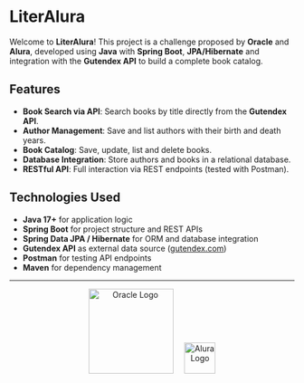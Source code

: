 # LiterAlura

Welcome to **LiterAlura**!
This project is a challenge proposed by **Oracle** and **Alura**, developed using **Java** with **Spring Boot**, **JPA/Hibernate** and integration with the **Gutendex API** to build a complete book catalog.

## Features

* **Book Search via API**: Search books by title directly from the **Gutendex API**.
* **Author Management**: Save and list authors with their birth and death years.
* **Book Catalog**: Save, update, list and delete books.
* **Database Integration**: Store authors and books in a relational database.
* **RESTful API**: Full interaction via REST endpoints (tested with Postman).

## Technologies Used

* **Java 17+** for application logic
* **Spring Boot** for project structure and REST APIs
* **Spring Data JPA / Hibernate** for ORM and database integration
* **Gutendex API** as external data source ([gutendex.com](https://gutendex.com/books/))
* **Postman** for testing API endpoints
* **Maven** for dependency management

---

<p align="center">
  <img src="https://upload.wikimedia.org/wikipedia/commons/thumb/5/50/Oracle_logo.svg/512px-Oracle_logo.svg.png" alt="Oracle Logo" width="150"/>
  &nbsp;&nbsp;&nbsp;
  <img src="https://www.alura.com.br/assets/img/home/alura-logo.svg" alt="Alura Logo" width="55"/>
</p>

